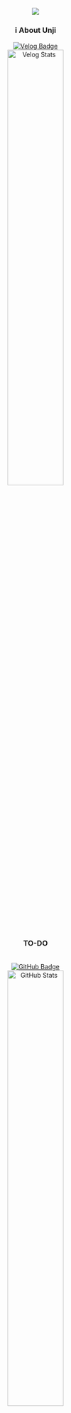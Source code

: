 <br>
<div align="center">
  <img src="https://capsule-render.vercel.app/api?type=Cylinder&color=ffb6c1&height=130&section=header&text=FE%20Developer&desc=✨언지의%20끄적%20기록✨&descSize=25&fontSize=40&fontAlignY=45&descAlignY=70&textColor=000000&animation=blinking">
</div>

<div align="center">
  <h3>ℹ️ About Unji</h3>
  
  <!-- Velog -->
  <a href="https://velog.io/frozen_land" target="_blank">
    <img src="https://img.shields.io/badge/Velog-20C997?style=for-the-badge&logo=Velog&logoColor=white" alt="Velog Badge">
  </a>
  <div align="center">
    <a href="https://velog.io/@frozen_land">
      <img width="50%" src="https://velog-readme-stats.vercel.app/api?name=frozen_land&color=dark" alt="Velog Stats">
    </a>
  </div>
  <br>
  <!-- TO-DO -->
  <h3>TO-DO</h3>
  <br>
  <!-- GitHub -->
  <a href="https://github.com/wkddnjswl7" target="_blank">
    <img src="https://img.shields.io/badge/GitHub-181717?style=for-the-badge&logo=GitHub&logoColor=white" alt="GitHub Badge">
  </a>
  <div align="center">
    <img width="50%" src="https://github-readme-stats.vercel.app/api?username=wkddnjswl7&theme=swift&show_icons=true" alt="GitHub Stats">
  </div>
  <br>
  <!-- Notion -->
  <a href="https://www.notion.so/128a89f23f19801ea372ebf1caeba63c?v=14aa89f23f1980cba0eb000cc5a7588e" target="_blank">
    <img src="https://img.shields.io/badge/Notion-000000?style=for-the-badge&logo=Notion&logoColor=white" alt="Notion Badge">
  </a>
</div>

---

<h3 align="center">🛠️ My Tech Stack</h3>

<table align="center">
  <tr>
    <td align="center">
      <h4>📚 Frameworks</h4>
    </td>
    <td align="center">
      <h4>💻 IDEs/Editors</h4>
    </td>
    <td align="center">
      <h4>📋 Languages</h4>
    </td>
  </tr>
  
  <tr>
  <td align="center">
    <img src="https://img.shields.io/badge/MUI-%230081CB.svg?style=for-the-badge&logo=mui&logoColor=white" alt="MUI">
    <img src="https://img.shields.io/badge/tailwindcss-%2338B2AC.svg?style=for-the-badge&logo=tailwind-css&logoColor=white" alt="TailwindCSS"><br>
    <img src="https://img.shields.io/badge/node.js-6DA55F?style=for-the-badge&logo=node.js&logoColor=white" alt="NodeJS"><br>
    <img src="https://img.shields.io/badge/react-%2320232a.svg?style=for-the-badge&logo=react&logoColor=%2361DAFB" alt="React">
    <img src="https://img.shields.io/badge/react_native-%2320232a.svg?style=for-the-badge&logo=react&logoColor=%2361DAFB" alt="React Native"><br>
    <img src="https://img.shields.io/badge/-React%20Query-FF4154?style=for-the-badge&logo=react%20query&logoColor=white" alt="React Query">
    <img src="https://img.shields.io/badge/React_Router-CA4245?style=for-the-badge&logo=react-router&logoColor=white" alt="React Router">
  </td>
    
  <td align="center">
    <img src="https://img.shields.io/badge/Visual%20Studio%20Code-0078d7.svg?style=for-the-badge&logo=visual-studio-code&logoColor=white" alt="Visual Studio Code"><br>
    <img src="https://img.shields.io/badge/IntelliJIDEA-000000.svg?style=for-the-badge&logo=intellij-idea&logoColor=white" alt="IntelliJ IDEA">
  </td>
    
  <td align="center">
    <img src="https://img.shields.io/badge/markdown-%23000000.svg?style=for-the-badge&logo=markdown&logoColor=white" alt="Markdown Badge" /><br>
    <img src="https://img.shields.io/badge/css3-%231572B6.svg?style=for-the-badge&logo=css3&logoColor=white" alt="CSS3 Badge" />
    <img src="https://img.shields.io/badge/html5-%23E34F26.svg?style=for-the-badge&logo=html5&logoColor=white" alt="HTML5 Badge" /><br>
    <img src="https://img.shields.io/badge/javascript-%23323330.svg?style=for-the-badge&logo=javascript&logoColor=%23F7DF1E" alt="JavaScript Badge" />
    <img src="https://img.shields.io/badge/typescript-%23007ACC.svg?style=for-the-badge&logo=typescript&logoColor=white" alt="TypeScript Badge" />
  </td>
  </tr>
</table>

